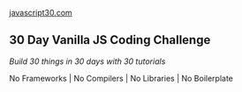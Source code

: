 
[javascript30.com](https://javascript30.com/)

## 30 Day Vanilla JS Coding Challenge

*Build 30 things in 30 days with 30 tutorials*

No Frameworks | No Compilers | No Libraries | No Boilerplate
